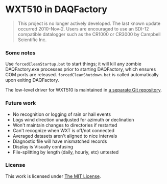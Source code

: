 WXT510 in DAQFactory
====================

> This project is no longer actively developed. The last known update occurred 
> 2010-Nov-2. Users are encouraged to use an SDI-12 compatible datalogger such 
> as the CR1000 or CR3000 by Campbell Scientific Inc.

### Some notes

Use `forcedCleanStartup.bat` to start things; it will kill any zombie 
DAQFactory.exe processes prior to starting DAQFactory, which ensures COM ports
are released. `forcedCleanShutdown.bat` is called automatically upon exiting
DAQFactory.

The low-level driver for WXT510 is maintained in 
[a separate Git repository](https://bitbucket.org/patricktokeeffe/daqfactory-pvaisala-wxt510).

### Future work

- No recognition or logging of rain or hail events
- Logs wind direction unadjusted for azimuth or declination
- Won't maintain changes to directories if restarted
- Can't recognize when WXT is off/not connected
- Averaged datasets aren't aligned to nice intervals 
- Diagnostic file will have mismatched records
- Display is Visually confusing
- File-splitting by length (daily, hourly, etc) untested

### License

This work is licensed under [The MIT License](http://opensource.org/licenses/mit-license.html).
